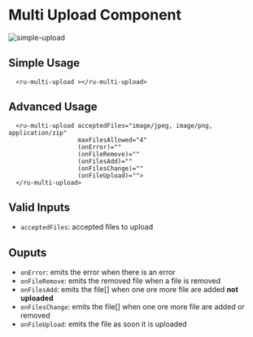 # Multi Upload Component

![simple-upload](https://cloud.githubusercontent.com/assets/20790833/26151729/54d950c2-3b04-11e7-83b0-cee18cb44a32.gif)

## Simple Usage

```angular2html
  <ru-multi-upload ></ru-multi-upload>
```

## Advanced Usage

```angular2html
  <ru-multi-upload acceptedFiles="image/jpeg, image/png, application/zip"
                   maxFilesAllowed="4"
                   (onError)=""
                   (onFileRemove)=""
                   (onFilesAdd)=""
                   (onFilesChange)=""
                   (onFileUpload)="">
  </ru-multi-upload>
```

## Valid Inputs

* `acceptedFiles`: accepted files to upload

## Ouputs

* `onError`: emits the error when there is an error
* `onFileRemove`: emits the removed file when a file is removed
* `onFilesAdd`: emits the file[] when one ore more file are added **not uploaded**
* `onFilesChange`: emits the file[] when one ore more file are added or removed
* `onFileUpload`: emits the file as soon it is uploaded
